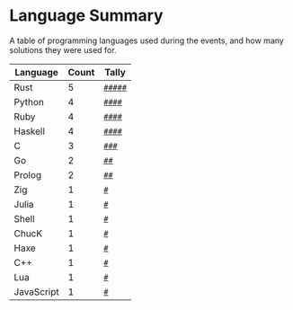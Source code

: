 # Language Summary

A table of programming languages used during the events, and how many solutions they were used for.

| Language | Count | Tally |
| --- | --- | --- |
| Rust | 5 | <code><a href="../2019/day_02.rs">#</a><a href="../2020/day_08.rs">#</a><a href="../2020/day_11.rs">#</a><a href="../2020/day_17.rs">#</a><a href="../2020/day_19.rs">#</a></code> |
| Python | 4 | <code><a href="../2020/day_05.py">#</a><a href="../2020/day_09.py">#</a><a href="../2020/day_10.py">#</a><a href="../2020/day_23.py">#</a></code> |
| Ruby | 4 | <code><a href="../2020/day_02.rb">#</a><a href="../2020/day_14.rb">#</a><a href="../2020/day_16.rb">#</a><a href="../2020/day_21.rb">#</a></code> |
| Haskell | 4 | <code><a href="../2019/day_01.hs">#</a><a href="../2020/day_04.hs">#</a><a href="../2020/day_06.hs">#</a><a href="../2020/day_18.hs">#</a></code> |
| C | 3 | <code><a href="../2020/day_03.c">#</a><a href="../2020/day_12.c">#</a><a href="../2021/day_07.c">#</a></code> |
| Go | 2 | <code><a href="../2020/day_24.go">#</a><a href="../2021/day_04.go">#</a></code> |
| Prolog | 2 | <code><a href="../2020/day_07.pl">#</a><a href="../2021/day_03.pl">#</a></code> |
| Zig | 1 | <code><a href="../2021/day_06.zig">#</a></code> |
| Julia | 1 | <code><a href="../2021/day_05.jl">#</a></code> |
| Shell | 1 | <code><a href="../2021/day_02.sh">#</a></code> |
| ChucK | 1 | <code><a href="../2021/day_01.ck">#</a></code> |
| Haxe | 1 | <code><a href="../2020/day_22.hx">#</a></code> |
| C++ | 1 | <code><a href="../2020/day_15.cpp">#</a></code> |
| Lua | 1 | <code><a href="../2020/day_13.lua">#</a></code> |
| JavaScript | 1 | <code><a href="../2020/day_01.js">#</a></code> |
